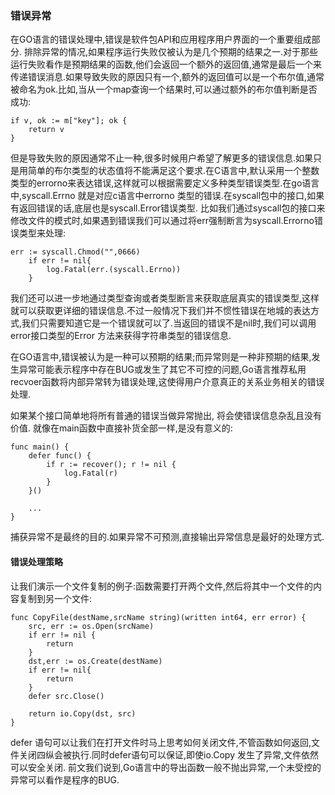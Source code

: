 ### 错误异常
在GO语言的错误处理中,错误是软件包API和应用程序用户界面的一个重要组成部分.
排除异常的情况,如果程序运行失败仅被认为是几个预期的结果之一.对于那些运行失败看作是预期结果的函数,他们会返回一个额外的返回值,通常是最后一个来传递错误消息.如果导致失败的原因只有一个,额外的返回值可以是一个布尔值,通常被命名为ok.比如,当从一个map查询一个结果时,可以通过额外的布尔值判断是否成功:
```
if v, ok := m["key"]; ok {
	return v
}
```
但是导致失败的原因通常不止一种,很多时候用户希望了解更多的错误信息.如果只是用简单的布尔类型的状态值将不能满足这个要求.在C语言中,默认采用一个整数类型的errorno来表达错误,这样就可以根据需要定义多种类型错误类型.在go语言中,syscall.Errno 就是对应c语言中errorno 类型的错误.在syscall包中的接口,如果有返回错误的话,底层也是syscall.Error错误类型.
比如我们通过syscall包的接口来修改文件的模式时,如果遇到错误我们可以通过将err强制断言为syscall.Errorno错误类型来处理:
```
err := syscall.Chmod("",0666)
	if err != nil{
		log.Fatal(err.(syscall.Errno))
	}

```
我们还可以进一步地通过类型查询或者类型断言来获取底层真实的错误类型,这样就可以获取更详细的错误信息.不过一般情况下我们并不惯性错误在地城的表达方式,我们只需要知道它是一个错误就可以了.当返回的错误不是nil时,我们可以调用error接口类型的Error 方法来获得字符串类型的错误信息.

在GO语言中,错误被认为是一种可以预期的结果;而异常则是一种非预期的结果,发生异常可能表示程序中存在BUG或发生了其它不可控的问题,Go语言推荐私用recvoer函数将内部异常转为错误处理,这使得用户介意真正的关系业务相关的错误处理.

如果某个接口简单地将所有普通的错误当做异常抛出, 将会使错误信息杂乱且没有价值. 就像在main函数中直接补货全部一样,是没有意义的:
```
func main() {
	defer func() {
		if r := recover(); r != nil {
			log.Fatal(r)
		}
	}()

	...
}
```
捕获异常不是最终的目的.如果异常不可预测,直接输出异常信息是最好的处理方式.

#### 错误处理策略
让我们演示一个文件复制的例子:函数需要打开两个文件,然后将其中一个文件的内容复制到另一个文件:
```
func CopyFile(destName,srcName string)(written int64, err error) {
	src, err := os.Open(srcName)
	if err != nil {
		return
	}
	dst,err := os.Create(destName)
	if err != nil{
		return
	}
	defer src.Close()

	return io.Copy(dst, src)
}

```
defer 语句可以让我们在打开文件时马上思考如何关闭文件,不管函数如何返回,文件关闭四纵会被执行.同时defer语句可以保证,即使io.Copy 发生了异常,文件依然可以安全关闭.
前文我们说到,Go语言中的导出函数一般不抛出异常,一个未受控的异常可以看作是程序的BUG.